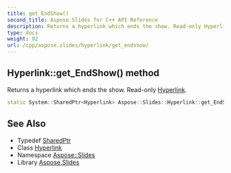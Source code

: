```yaml
---
title: get_EndShow()
second_title: Aspose.Slides for C++ API Reference
description: Returns a hyperlink which ends the show. Read-only Hyperlink.
type: docs
weight: 92
url: /cpp/aspose.slides/hyperlink/get_endshow/
---
```

## Hyperlink::get_EndShow() method


Returns a hyperlink which ends the show. Read-only [Hyperlink](../).

```cpp
static System::SharedPtr<Hyperlink> Aspose::Slides::Hyperlink::get_EndShow()
```

## See Also

* Typedef [SharedPtr](../../system/sharedptr/)
* Class [Hyperlink](./)
* Namespace [Aspose::Slides](../)
* Library [Aspose.Slides](../../)